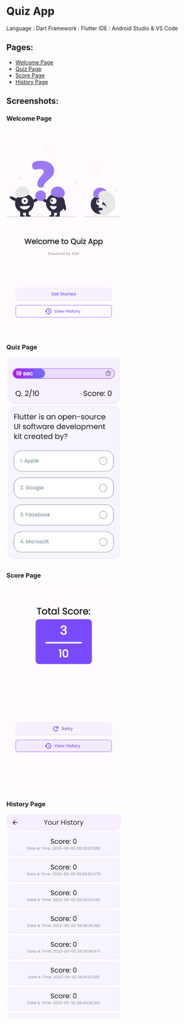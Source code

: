 # Quiz App
Language : Dart
Framework : Flutter
IDE : Android Studio & VS Code

## Pages:
- [Welcome Page](lib/views/welcome/view.dart)
- [Quiz Page](lib/views/quiz/view.dart)
- [Score Page](lib/views/score/view.dart)
- [History Page](lib/views/history/view.dart)

## Screenshots:

### Welcome Page
<img src="screenshots/welcome.png" width="300">

### Quiz Page
<img src="screenshots/quiz.png" width="300">

### Score Page
<img src="screenshots/score.png" width="300">

### History Page
<img src="screenshots/history.png" width="300">



